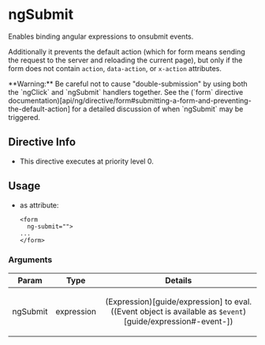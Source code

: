 



# ngSubmit








Enables binding angular expressions to onsubmit events.

Additionally it prevents the default action (which for form means sending the request to the
server and reloading the current page), but only if the form does not contain `action`,
`data-action`, or `x-action` attributes.

<div class="alert alert-warning">
**Warning:** Be careful not to cause "double-submission" by using both the `ngClick` and
`ngSubmit` handlers together. See the
(`form` directive documentation)[api/ng/directive/form#submitting-a-form-and-preventing-the-default-action]
for a detailed discussion of when `ngSubmit` may be triggered.
</div>








## Directive Info


* This directive executes at priority level 0.


## Usage



* as attribute:
    ```
    <form
      ng-submit="">
    ...
    </form>
    ```




### Arguments

| Param | Type | Details |
| :--: | :--: | :--: |
| ngSubmit | expression | <p>(Expression)[guide/expression] to eval. ((Event object is available as <code>$event</code>)[guide/expression#-event-])</p>  |





